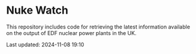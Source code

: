 # Nuke Watch

This repository includes code for retrieving the latest information available on the output of EDF nuclear power plants in the UK.

Last updated: 2024-11-08 19:10